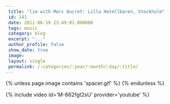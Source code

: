 ```yaml
---
 title: "lim with Marc Ducret: Lilla Hotellbaren, Stockholm"
 id: 141
 date: 2011-06-19 23:49:01.000000
 tags: music
 category: blog
 excerpt: "..."
 author_profile: false
 show_date: true
 image: 
 layout: single
 permalink: /:categories/:year/:month/:day/:title/
---
```

{% unless page.image contains 'spacer.gif' %}
{% endunless %}




{% include video id='M-662fgt2sU' provider='youtube' %}

